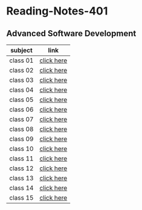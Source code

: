 # Reading-Notes-401
## Advanced Software Development


|  subject |  link   |
| ---------|---------|
| class 01 | [click here]()|
| class 02 | [click here](https://mahmoud-alzoubi95.github.io/Reading-Notes-401/class02)|
| class 03 | [click here](https://mahmoud-alzoubi95.github.io/Reading-Notes-401/class03)|
| class 04 | [click here](https://mahmoud-alzoubi95.github.io/Reading-Notes-401/class04)|
| class 05 | [click here]()|
| class 06 | [click here]()|
| class 07 | [click here](https://github.com/Mahmoud-alzoubi95/Reading-Notes-401/blob/main/class07.md)|
| class 08 | [click here](https://github.com/Mahmoud-alzoubi95/Reading-Notes-401/blob/main/class08.md)|
| class 09 | [click here]()|
| class 10 | [click here]()|
| class 11 | [click here](https://github.com/Mahmoud-alzoubi95/Reading-Notes-401/blob/main/class11.md)|
| class 12 | [click here]()|
| class 13 | [click here]()|
| class 14 | [click here]()|
| class 15 | [click here]()|

